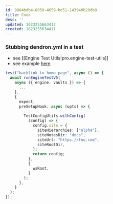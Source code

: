 ```yaml
---
id: 9884bdb4-8050-4659-bd51-143940b20db8
title: Cook
desc: ''
updated: 1623255663412
created: 1623255634411
---
```



### Stubbing dendron.yml in a test
- see [[Engine Test Utils|pro.engine-test-utils]]
- see example [here](https://github.com/dendronhq/dendron/blob/dev-kevin/packages/engine-test-utils/src/__tests__/engine-server/markdown/backlinks.spec.ts#L68:L68)

```ts
test("backlink to home page", async () => {
  await runEngineTestV5(
    async ({ engine, vaults }) => {
      ...
    },
    {
      expect,
      preSetupHook: async (opts) => {
        ...
        TestConfigUtils.withConfig(
          (config) => {
            config.site = {
              siteHierarchies: ["alpha"],
              siteNotesDir: "docs",
              siteUrl: "https://foo.com",
              siteRootDir,
            };
            return config;
          },
          {
            wsRoot,
          }
        );
      },
    }
  );
});
```